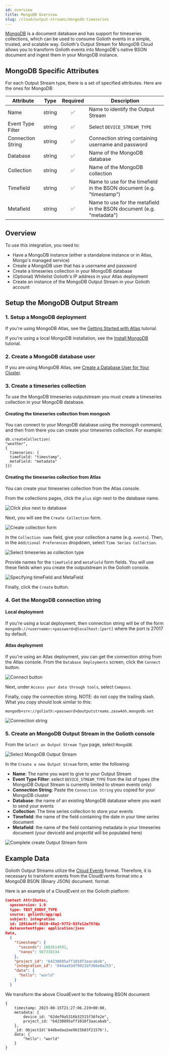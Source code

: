 ```yaml
---
id: overview
title: MongoDB Overview
slug: /cloud/output-streams/mongodb-timeseries
---
```


[MongoDB](https://www.mongodb.com/) is a document database and has
support for timeseries collections, which can be used to consume Golioth
events in a simple, trusted, and scalable way. Golioth's Output Stream for
MongoDB Cloud allows you to transform Golioth events into MongoDB's native
BSON document and ingest them in your MongoDB instance.

## MongoDB Specific Attributes

For each Output Stream type, there is a set of specified attributes. Here are
the ones for MongoDB:

| Attribute          | Type   | Required | Description |
| ------------------ | ------ |:--------:| ----------- |
| Name | string | ✅        | Name to identify the Output Stream |
| Event Type Filter | string | ✅        | Select `DEVICE_STREAM_TYPE` |
| Connection String| string | ✅        | Connection string containing username and password |
| Database| string | ✅        | Name of the MongoDB database |
| Collection| string | ✅        | Name of the MongoDB collection |
| Timefield| string | ✅        | Name to use for the timefield in the BSON document (e.g. "timestamp")|
| Metafield| string | ✅        | Name to use for the metafield in the BSON document (e.g. "metadata")|

## Overview

To use this integration, you need to:

- Have a MongoDB instance (either a standalone instance or in Atlas, Mongo's managed service)
- Create a MongoDB user that has a username and password
- Create a timeseries collection in your MongoDB database
- (Optional) Whitelist Golioth's IP address in your Atlas deployment
- Create an instance of the MongoDB Output Stream in your Golioth account

## Setup the MongoDB Output Stream

### 1. Setup a MongoDB deployment

If you're using MongoDB Atlas, see the [Getting Started with Atlas](https://www.mongodb.com/docs/atlas/getting-started/) tutorial.

If you're using a local MongoDB installation, see the [Install MongoDB](https://www.mongodb.com/docs/manual/installation/#std-label-tutorial-installation) tutorial.

### 2. Create a MongoDB database user

If you are using MongoDB Atlas, see [Create a Database User for Your Cluster](https://www.mongodb.com/docs/atlas/tutorial/create-mongodb-user-for-cluster/).

### 3. Create a timeseries collection

To use the MongoDB timeseries outputstream you must create a timeseries
collection in your MongoDB database.

#### Creating the timeseries collection from mongosh
You can connect to your MongoDB database using the monogsh command, and then
from there you can create your timeseries collection. For example:

```
db.createCollection(
"weather",
{
  timeseries: {
  timeField: "timestamp",
  metaField: "metadata"
}})
```

#### Creating the timeseries collection from Atlas
You can create your timeseries collection from the Atlas console.

From the collections pages, click the `plus` sign next to the database name.

![Click plus next to database](./assets/create-collection-button.png)

Next, you will see the `Create Collection` form.

![Create collection form](./assets/create-collection-form.png)

In the `Collection name` field, give your collection a name (e.g. `events`).
Then, in the `Additional Preferences` dropdown, select `Time Series Collection`.

![Select timeseries as collection type](./assets/choosing-timeseries-additional-prefs.png)

Provide names for the `timeField` and `metaField` form fields. You will use
these fields when you create the outputstream in the Golioth console.

![Specifying timeField and MetaField](./assets/timefield-metafield-form.png)

Finally, click the `Create` button.

### 4. Get the MongoDB connection string

#### Local deployment
If you're using a local deployment, then connection string will be of the form
`mongodb://<username>:<password>@localhost:[port]` where the port is 27017 by
default.

#### Atlas deployment
If you're using an Atlas deployment, you can get the connection string from the
Atlas console. From the `Database Deployments` screen, click the `Connect`
button.

![Connect button](./assets/atlas-connect-button.png)

Next, under `Access your data through tools`, select `Compass`.

Finally, copy the connection string. NOTE: do not copy the trailing slash. What
you copy should look similar to this:

```
mongodb+srv://golioth:<password>@outputstreams.zasw4oh.mongodb.net
```

![Connection string](./assets/atlas-connection-string.png)

### 5. Create an MongoDB Output Stream in the Golioth console

From the `Select an Output Stream Type` page, select `MongoDB`.

![Select MongoDB Output Stream](./assets/select-outputstream.png)

In the `Create a new Output Stream` form, enter the following:

* **Name**: The name you want to give to your Output Stream
* **Event Type Filter**: select `DEVICE_STREAM_TYPE` from the list of types (the
  MongoDB Output Stream is currently limited to stream events only)
* **Connection String**: Paste the `Connection String` you copied for your MongoDB cluster
* **Database**: the name of an existing MongoDB database where you want
  to send your events
* **Collection**: The time series collection to store your events
* **Timefield**: the name of the field containing the date in your time series document
* **Metafield**: the name of the field containing metadata in your timeseries document (your deviceId and projectId will be populated here)

![Complete create Output Stream form](./assets/create-outputstream-form.png)

## Example Data

Golioth Output Streams utilize the [Cloud Events](https://cloudevents.io/) format. Therefore, it is necessary to transform events from the CloudEvents format into a MongoDB BSON (Binary JSON) document.
format.

Here is an example of a CloudEvent on the Golioth platform:
```json
Context Attributes,
  specversion: 1.0
  type: TEST_EVENT_TYPE
  source: golioth/app/api
  subject: integration
  id: 18914e4f-3620-48e2-9772-03fe12e757da
  datacontenttype: application/json
Data,
  {
    "timestamp": {
      "seconds": 1682614592,
      "nanos": 987338334
    },
    "project_id": "64230895aff1018f3aacabab",
    "integration_id": "644aa93df9021bf366e0a255",
    "data": {
      "hello": "world"
    }
  }
```

We transform the above CloudEvent to the following BSON document:

```
{
    timestamp: 2023-08-15T21:27:06.219+00:00,
    metadata: {
        device_id: "62def0a5316b32515f36fe2e",
        project_id: "64230895aff1018f3aacabab",
    },
    _id: ObjectId('64dbedaa2ee9615b83f21576'),
    data: {
        "hello": "world"
    }
}
```
